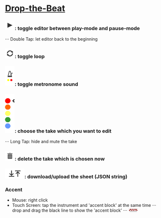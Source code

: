 # <a href="http://jennyhyc.github.io/Drop-the-Beat/editor.html"> Drop-the-Beat</a>

### <img src="images/README/play.png" width="32" />: toggle editor between play-mode and pause-mode 
 ⋅⋅⋅ Double Tap: let editor back to the beginning
 
### <img src="images/README/loop.png" width="32" />: toggle loop
 
### <img src="images/README/metronome.png" width="32" />: toggle metronome sound
 
### <img src="images/README/takes.png" width="32" />: choose the take which you want to edit
 ⋅⋅⋅ Long Tap: hide and mute the take
 
### <img src="images/README/delete.png" width="32"/>: delete the take which is chosen now
 
### <img src="images/README/up-download.png" height="32"/>: download/upload the sheet (JSON string)

### Accent
 - Mouse: right click
 - Touch Screen: tap the instrument and 'accent block' at the same time
 ⋅⋅⋅ drop and drag the black line to show the 'accent block'
 ⋅⋅⋅ <img src="images/README/accent-block.PNG" width="32" />
